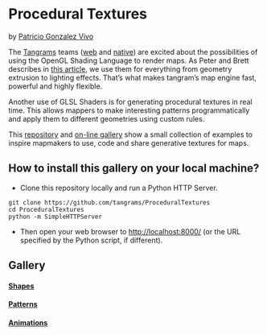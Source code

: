 # Procedural Textures
by [Patricio Gonzalez Vivo](https://github.com/patriciogonzalezvivo)

The [Tangrams](https://github.com/tangrams) teams ([web](https://github.com/tangrams/tangram) and [native](https://github.com/tangrams/tangram-es)) are excited about the possibilities of using the OpenGL Shading Language to render maps. As Peter and Brett describes in [this article](https://mapzen.com/blog/tangram-a-mapping-library), we use them for everything from geometry extrusion to lighting effects. That’s what makes tangram’s map engine fast, powerful and highly flexible. 

Another use of GLSL Shaders is for generating procedural textures in real time. This allows mappers to make interesting patterns programmatically and apply them to different geometries using custom rules.

This [repository](http://github.com/tangrams/ProceduralTextures) and [on-line gallery](http://tangrams.github.io/ProceduralTextures/) show a small collection of examples to inspire mapmakers to use, code and share generative textures for maps.

## How to install this gallery on your local machine?

* Clone this repository locally and run a Python HTTP Server.

```
git clone https://github.com/tangrams/ProceduralTextures
cd ProceduralTextures
python -m SimpleHTTPServer
```

* Then open your web browser to [http://localhost:8000/](http://localhost:8000) (or the URL specified by the Python script, if different).

## Gallery

#### [Shapes](http://tangrams.github.io/ProceduralTextures/)

<canvas onclick="viewShader('shapes/box.frag');" src="shapes/box.frag"></canvas>
<canvas onclick="viewShader('shapes/circle.frag');" src="shapes/circle.frag"></canvas>
<canvas onclick="viewShader('shapes/cross.frag');"  src="shapes/cross.frag"></canvas>

#### [Patterns](http://tangrams.github.io/ProceduralTextures/)

<canvas onclick="viewShader('patterns/grid.frag');" src="patterns/grid.frag"></canvas>
<canvas onclick="viewShader('patterns/bricks.frag');" src="patterns/bricks.frag"></canvas>
<canvas onclick="viewShader('patterns/sidegrid.frag');" src="patterns/sidegrid.frag"></canvas>
<canvas onclick="viewShader('patterns/checks.frag');" src="patterns/checks.frag"></canvas>
<canvas onclick="viewShader('patterns/diamond.frag');" src="patterns/diamond.frag"></canvas>
<canvas onclick="viewShader('patterns/nuts.frag');" src="patterns/nuts.frag"></canvas>


#### [Animations](http://tangrams.github.io/ProceduralTextures/)

<canvas onclick="viewShader('animations/beatingdots.frag');" src="animations/beatingdots.frag"></canvas>
<canvas onclick="viewShader('animations/movingdots.frag');" src="animations/movingdots.frag"></canvas>
<canvas onclick="viewShader('animations/polardots.frag');" src="animations/polardots.frag"></canvas>
<canvas onclick="viewShader('animations/rotatingdots.frag');" src="animations/rotatingdots.frag"></canvas>
<canvas onclick="viewShader('animations/marchingboxes.frag');" src="animations/marchingboxes.frag"></canvas>
